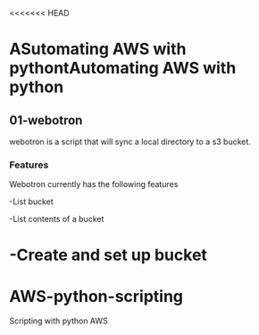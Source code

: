 <<<<<<< HEAD
# ASutomating AWS with pythontAutomating AWS with  python

## 01-webotron

webotron is a script that will sync a local directory to a s3 bucket. 

### Features

Webotron currently has the following features

-List bucket

-List contents of a bucket 

-Create  and set up bucket
=======
# AWS-python-scripting

Scripting  with python AWS  

